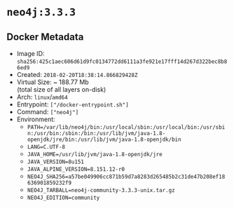 # `neo4j:3.3.3`

## Docker Metadata

- Image ID: `sha256:425c1aec606d61d9fc0134772dd6111a3fe921e17fff14d267d322bec8b86ed9`
- Created: `2018-02-20T18:38:14.866829428Z`
- Virtual Size: ~ 188.77 Mb  
  (total size of all layers on-disk)
- Arch: `linux`/`amd64`
- Entrypoint: `["/docker-entrypoint.sh"]`
- Command: `["neo4j"]`
- Environment:
  - `PATH=/var/lib/neo4j/bin:/usr/local/sbin:/usr/local/bin:/usr/sbin:/usr/bin:/sbin:/bin:/usr/lib/jvm/java-1.8-openjdk/jre/bin:/usr/lib/jvm/java-1.8-openjdk/bin`
  - `LANG=C.UTF-8`
  - `JAVA_HOME=/usr/lib/jvm/java-1.8-openjdk/jre`
  - `JAVA_VERSION=8u151`
  - `JAVA_ALPINE_VERSION=8.151.12-r0`
  - `NEO4J_SHA256=a57be049906cc871b59d7a8283d265485b2c31de47b208ef18636901859232f9`
  - `NEO4J_TARBALL=neo4j-community-3.3.3-unix.tar.gz`
  - `NEO4J_EDITION=community`
